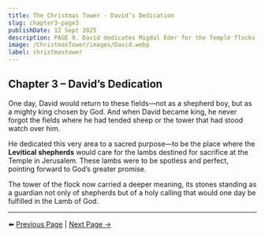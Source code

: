 ```yaml
---
title: The Christmas Tower - David’s Dedication
slug: chapter3-page3
publishDate: 12 Sept 2025
description: PAGE 9. David dedicates Migdal Eder for the Temple flocks.
image: /ChristmasTower/images/David.webp
label: christmastower
---
```


## Chapter 3 – David’s Dedication  

One day, David would return to these fields—not as a shepherd boy, but as a mighty king chosen by God. And when David became king, he never forgot the fields where he had tended sheep or the tower that had stood watch over him.  

He dedicated this very area to a sacred purpose—to be the place where the **Levitical shepherds** would care for the lambs destined for sacrifice at the Temple in Jerusalem. These lambs were to be spotless and perfect, pointing forward to God’s greater promise.  

The tower of the flock now carried a deeper meaning, its stones standing as a guardian not only of shepherds but of a holy calling that would one day be fulfilled in the Lamb of God.  

---

⬅️ [Previous Page](chapter3-page2) | [Next Page →](chapter4-page1)
